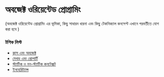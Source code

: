 # অবজেক্ট ওরিয়েন্টেড প্রোগ্রামিং

(অবজেক্ট ওরিয়েন্টেড প্রোগ্রামিং এর ভূমিকা, কিছু সাধারন ধারনা এবং কিছু টেকনিক্যাল কনসেপ্ট এখানে পরবর্তীতে যোগ করা হবে )


### টপিক লিস্ট 

* [ক্লাস এবং অবজেক্ট](oop-class-and-objects.md)
* [মেথড এবং প্রোপার্টি](oop-method-and-property.md)
* [স্ট্যাটিক ও নন-স্ট্যাটিক কনটেক্সট](static-and-non-static-context.md)
* [ইনহেরিট্যান্স](inheritance.md)
